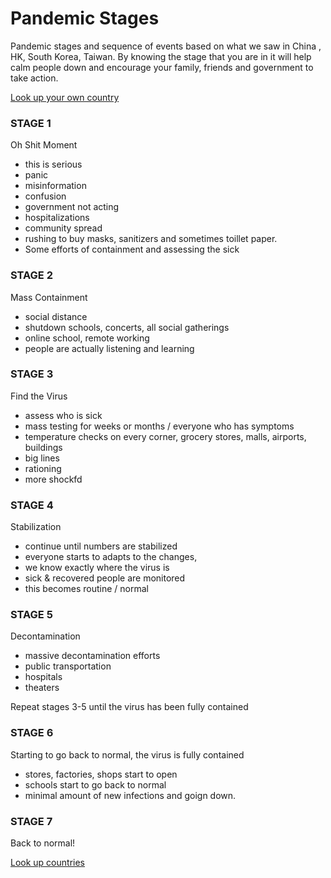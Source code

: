 # Pandemic Stages 

Pandemic stages and sequence of events based on what we saw in China , HK, South Korea, Taiwan. By knowing the stage that you are in it will help calm people down and encourage your family, friends and government to take action. 

[Look up your own country](Countries.md)

### STAGE 1

Oh Shit Moment 

   * this is serious
   * panic
   * misinformation
   * confusion
   * government not acting
   * hospitalizations
   * community spread
   * rushing to buy masks, sanitizers and sometimes toillet paper. 
   * Some efforts of containment and assessing the sick

### STAGE 2

Mass Containment

   * social distance
   * shutdown schools, concerts, all social gatherings 
   * online school, remote working
   * people are actually listening and learning

### STAGE 3

Find the Virus

   * assess who is sick
   * mass testing for weeks or months / everyone who has symptoms
   * temperature checks on every corner, grocery stores, malls, airports, buildings
   * big lines
   * rationing
   * more shockfd

### STAGE 4

Stabilization 

   * continue until numbers are stabilized
   * everyone starts to adapts to the changes,
   * we know exactly where the virus is
   * sick & recovered people are monitored
   * this becomes routine / normal 

### STAGE 5

Decontamination

   * massive decontamination efforts
   * public transportation
   * hospitals
   * theaters

Repeat stages 3-5 until the virus has been fully contained


### STAGE 6

Starting to go back to normal, the virus is fully contained 

   * stores, factories, shops start to open 
   * schools start to go back to normal
   * minimal amount of new infections and goign down. 

### STAGE 7

Back to normal! 


[Look up countries](Countries.md)


 

